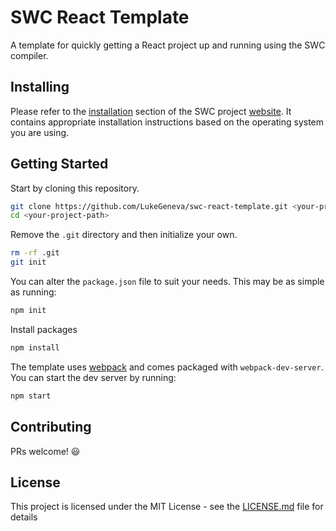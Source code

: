 # SWC React Template

A template for quickly getting a React project up and running using the SWC compiler.

## Installing

Please refer to the [installation](https://swc-project.github.io/docs/installation) section of the SWC project [website](https://swc-project.github.io). It contains appropriate installation instructions based on the operating system you are using.

## Getting Started

Start by cloning this repository.

```bash
git clone https://github.com/LukeGeneva/swc-react-template.git <your-project-path>
cd <your-project-path>
```

Remove the `.git` directory and then initialize your own.

```bash
rm -rf .git
git init
```

You can alter the `package.json` file to suit your needs. This may be as simple as running:

```bash
npm init
```

Install packages

```bash
npm install
```

The template uses [webpack](https://webpack.js.org/) and comes packaged with `webpack-dev-server`. You can start the dev server by running:

```bash
npm start
```

## Contributing

PRs welcome! :smiley:

## License

This project is licensed under the MIT License - see the [LICENSE.md](LICENSE.md) file for details
